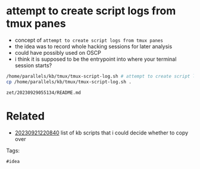 # attempt to create script logs from tmux panes

- concept of `attempt to create script logs from tmux panes`
- the idea was to record whole hacking sessions for later analysis
- could have possibly used on OSCP
- i think it is supposed to be the entrypoint into where your terminal session starts?

```bash
/home/parallels/kb/tmux/tmux-script-log.sh # attempt to create script logs from tmux panes
cp /home/parallels/kb/tmux/tmux-script-log.sh .
```

` zet/20230929055134/README.md `

# Related

- [20230921220840](/zet/20230921220840/README.md) list of kb scripts that i could decide whether to copy over

Tags:

    #idea

